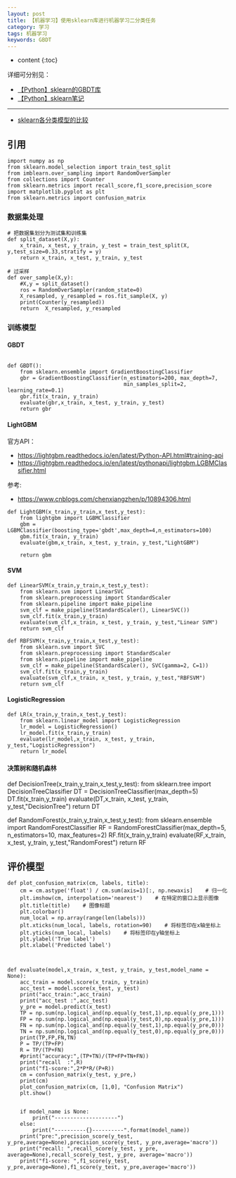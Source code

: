 ```yaml
---
layout: post
title: 【机器学习】使用sklearn库进行机器学习二分类任务
category: 学习
tags: 机器学习
keywords: GBDT
---
```

* content
{:toc}

详细可分别见：
- [【Python】sklearn的GBDT库](https://jiangph2016.github.io/2020/04/02/GBDT/)
- [【Python】sklearn笔记](https://jiangph2016.github.io/2020/04/04/sklearn/)

----

- [sklearn各分类模型的比较](https://blog.csdn.net/Yellow_python/article/details/84885979)



## 引用
```
import numpy as np
from sklearn.model_selection import train_test_split
from imblearn.over_sampling import RandomOverSampler 
from collections import Counter
from sklearn.metrics import recall_score,f1_score,precision_score
import matplotlib.pyplot as plt
from sklearn.metrics import confusion_matrix
```


### 数据集处理

```
# 把数据集划分为测试集和训练集
def split_dataset(X,y):
    x_train, x_test, y_train, y_test = train_test_split(X, y,test_size=0.33,stratify = y)
    return x_train, x_test, y_train, y_test

# 过采样
def over_sample(X,y):
    #X,y = split_dataset()
    ros = RandomOverSampler(random_state=0)
    X_resampled, y_resampled = ros.fit_sample(X, y)
    print(Counter(y_resampled))
    return  X_resampled, y_resampled
```


### 训练模型

#### GBDT
```

def GBDT():
    from sklearn.ensemble import GradientBoostingClassifier
    gbr = GradientBoostingClassifier(n_estimators=200, max_depth=7,
                                     min_samples_split=2, learning_rate=0.1)
    gbr.fit(x_train, y_train)
    evaluate(gbr,x_train, x_test, y_train, y_test)
    return gbr
```
#### LightGBM
官方API：
- <https://lightgbm.readthedocs.io/en/latest/Python-API.html#training-api>
- <https://lightgbm.readthedocs.io/en/latest/pythonapi/lightgbm.LGBMClassifier.html>

参考:
- <https://www.cnblogs.com/chenxiangzhen/p/10894306.html>

```
def LightGBM(x_train,y_train,x_test,y_test):
    from lightgbm import LGBMClassifier
    gbm = LGBMClassifier(boosting_type='gbdt',max_depth=4,n_estimators=100)
    gbm.fit(x_train, y_train)
    evaluate(gbm,x_train, x_test, y_train, y_test,"LightGBM")
    
    return gbm
```

#### SVM
```
def LinearSVM(x_train,y_train,x_test,y_test):
    from sklearn.svm import LinearSVC
    from sklearn.preprocessing import StandardScaler
    from sklearn.pipeline import make_pipeline
    svm_clf = make_pipeline(StandardScaler(), LinearSVC())
    svm_clf.fit(x_train,y_train)
    evaluate(svm_clf,x_train, x_test, y_train, y_test,"Linear SVM")
    return svm_clf
```


```
def RBFSVM(x_train,y_train,x_test,y_test):
    from sklearn.svm import SVC
    from sklearn.preprocessing import StandardScaler
    from sklearn.pipeline import make_pipeline
    svm_clf = make_pipeline(StandardScaler(), SVC(gamma=2, C=1))
    svm_clf.fit(x_train,y_train)
    evaluate(svm_clf,x_train, x_test, y_train, y_test,"RBFSVM")
    return svm_clf
```



#### LogisticRegression

```
def LR(x_train,y_train,x_test,y_test):
    from sklearn.linear_model import LogisticRegression
    lr_model = LogisticRegression()
    lr_model.fit(x_train,y_train)
    evaluate(lr_model,x_train, x_test, y_train, y_test,"LogisticRegression")
    return lr_model
```


#### 决策树和随机森林

def DecisionTree(x_train,y_train,x_test,y_test):
    from sklearn.tree import DecisionTreeClassifier
    DT = DecisionTreeClassifier(max_depth=5)
    DT.fit(x_train,y_train)
    evaluate(DT,x_train, x_test, y_train, y_test,"DecisionTree")
    return DT


def RandomForest(x_train,y_train,x_test,y_test):
    from sklearn.ensemble import RandomForestClassifier
    RF = RandomForestClassifier(max_depth=5, n_estimators=10, max_features=2)
    RF.fit(x_train,y_train)
    evaluate(RF,x_train, x_test, y_train, y_test,"RandomForest")
    return RF



## 评价模型
```
def plot_confusion_matrix(cm, labels, title):
    cm = cm.astype('float') / cm.sum(axis=1)[:, np.newaxis]    # 归一化
    plt.imshow(cm, interpolation='nearest')    # 在特定的窗口上显示图像
    plt.title(title)    # 图像标题
    plt.colorbar()
    num_local = np.array(range(len(labels)))    
    plt.xticks(num_local, labels, rotation=90)    # 将标签印在x轴坐标上
    plt.yticks(num_local, labels)    # 将标签印在y轴坐标上
    plt.ylabel('True label')    
    plt.xlabel('Predicted label')



def evaluate(model,x_train, x_test, y_train, y_test,model_name = None):
    acc_train = model.score(x_train, y_train)
    acc_test = model.score(x_test, y_test) 
    print("acc_train:",acc_train)
    print("acc_test :",acc_test)
    y_pre = model.predict(x_test)
    TP = np.sum(np.logical_and(np.equal(y_test,1),np.equal(y_pre,1)))
    FP = np.sum(np.logical_and(np.equal(y_test,0),np.equal(y_pre,1)))
    FN = np.sum(np.logical_and(np.equal(y_test,1),np.equal(y_pre,0)))
    TN = np.sum(np.logical_and(np.equal(y_test,0),np.equal(y_pre,0)))
    print(TP,FP,FN,TN)
    P = TP/(TP+FP)
    R = TP/(TP+FN)
    #print("accuracy:",(TP+TN)/(TP+FP+TN+FN))
    print("recall  :",R)
    print("f1-score:",2*P*R/(P+R))
    cm = confusion_matrix(y_test, y_pre,)
    print(cm)
    plot_confusion_matrix(cm, [1,0], "Confusion Matrix")
    plt.show()
    
    
    if model_name is None:
        print("--------------------")
    else:
        print("----------{}----------".format(model_name))
    print("pre:",precision_score(y_test, y_pre,average=None),precision_score(y_test, y_pre,average='macro'))
    print("recall: ",recall_score(y_test, y_pre, average=None),recall_score(y_test, y_pre, average='macro'))
    print("f1-score: ",f1_score(y_test, y_pre,average=None),f1_score(y_test, y_pre,average='macro'))

```